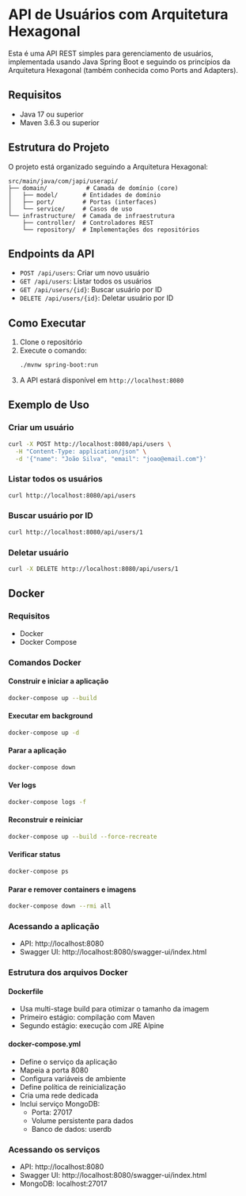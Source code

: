 # API de Usuários com Arquitetura Hexagonal

Esta é uma API REST simples para gerenciamento de usuários, implementada usando Java Spring Boot e seguindo os princípios da Arquitetura Hexagonal (também conhecida como Ports and Adapters).

## Requisitos

- Java 17 ou superior
- Maven 3.6.3 ou superior

## Estrutura do Projeto

O projeto está organizado seguindo a Arquitetura Hexagonal:

```
src/main/java/com/japi/userapi/
├── domain/           # Camada de domínio (core)
│   ├── model/       # Entidades de domínio
│   ├── port/        # Portas (interfaces)
│   └── service/     # Casos de uso
└── infrastructure/  # Camada de infraestrutura
    ├── controller/  # Controladores REST
    └── repository/  # Implementações dos repositórios
```

## Endpoints da API

- `POST /api/users`: Criar um novo usuário
- `GET /api/users`: Listar todos os usuários
- `GET /api/users/{id}`: Buscar usuário por ID
- `DELETE /api/users/{id}`: Deletar usuário por ID

## Como Executar

1. Clone o repositório
2. Execute o comando:
   ```bash
   ./mvnw spring-boot:run
   ```
3. A API estará disponível em `http://localhost:8080`

## Exemplo de Uso

### Criar um usuário
```bash
curl -X POST http://localhost:8080/api/users \
  -H "Content-Type: application/json" \
  -d '{"name": "João Silva", "email": "joao@email.com"}'
```

### Listar todos os usuários
```bash
curl http://localhost:8080/api/users
```

### Buscar usuário por ID
```bash
curl http://localhost:8080/api/users/1
```

### Deletar usuário
```bash
curl -X DELETE http://localhost:8080/api/users/1
```

## Docker

### Requisitos
- Docker
- Docker Compose

### Comandos Docker

#### Construir e iniciar a aplicação
```bash
docker-compose up --build
```

#### Executar em background
```bash
docker-compose up -d
```

#### Parar a aplicação
```bash
docker-compose down
```

#### Ver logs
```bash
docker-compose logs -f
```

#### Reconstruir e reiniciar
```bash
docker-compose up --build --force-recreate
```

#### Verificar status
```bash
docker-compose ps
```

#### Parar e remover containers e imagens
```bash
docker-compose down --rmi all
```

### Acessando a aplicação
- API: http://localhost:8080
- Swagger UI: http://localhost:8080/swagger-ui/index.html

### Estrutura dos arquivos Docker

#### Dockerfile
- Usa multi-stage build para otimizar o tamanho da imagem
- Primeiro estágio: compilação com Maven
- Segundo estágio: execução com JRE Alpine

#### docker-compose.yml
- Define o serviço da aplicação
- Mapeia a porta 8080
- Configura variáveis de ambiente
- Define política de reinicialização
- Cria uma rede dedicada
- Inclui serviço MongoDB:
  - Porta: 27017
  - Volume persistente para dados
  - Banco de dados: userdb

### Acessando os serviços
- API: http://localhost:8080
- Swagger UI: http://localhost:8080/swagger-ui/index.html
- MongoDB: localhost:27017 